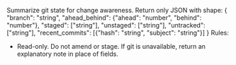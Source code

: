 Summarize git state for change awareness.
Return only JSON with shape:
{
"branch": "string",
"ahead_behind": {"ahead": "number", "behind": "number"},
"staged": ["string"],
"unstaged": ["string"],
"untracked": ["string"],
"recent_commits": [{"hash": "string", "subject": "string"}]
}
Rules:

- Read-only. Do not amend or stage. If git is unavailable, return an explanatory note in place of fields.
